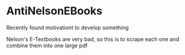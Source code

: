 # AntiNelsonEBooks

Recently found motivationt to develop something

Nelson's E-Textbooks are very bad, so this is to scrape each one and combine them into one large pdf
